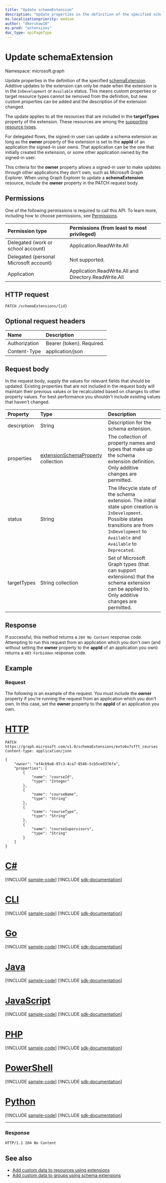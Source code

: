 ```yaml
---
title: "Update schemaExtension"
description: "Update properties in the definition of the specified schemaExtension."
ms.localizationpriority: medium
author: "dkershaw10"
ms.prod: "extensions"
doc_type: apiPageType
---
```


# Update schemaExtension

Namespace: microsoft.graph

Update properties in the definition of the specified [schemaExtension](../resources/schemaextension.md). Additive updates to the extension can only be made when the extension is in the `InDevelopment` or `Available` status. This means custom properties or target resource types cannot be removed from the definition, but new custom properties can be added and the description of the extension changed.

The update applies to all the resources that are included in the **targetTypes** property of the extension. These resources are among the [supporting resource types](/graph/extensibility-overview#supported-resources).

For delegated flows, the signed-in user can update a schema extension as long as the **owner** property of the extension is set to the **appId** of an application the signed-in user owns. That application can be the one that initially created the extension, or some other application owned by the signed-in user. 

This criteria for the **owner** property allows a signed-in user to make updates through other applications they don't own, such as Microsoft Graph Explorer. When using Graph Explorer to update a **schemaExtension** resource, include the **owner** property in the PATCH request body.

## Permissions
One of the following permissions is required to call this API. To learn more, including how to choose permissions, see [Permissions](/graph/permissions-reference).


<!-- { "blockType": "ignored"  } // Note: Removing this line will result in the permissions autogeneration tool overwriting the table. -->
|Permission type      | Permissions (from least to most privileged)              |
|:--------------------|:---------------------------------------------------------|
|Delegated (work or school account) | Application.ReadWrite.All    |
|Delegated (personal Microsoft account) | Not supported.    |
|Application | Application.ReadWrite.All and Directory.ReadWrite.All |

## HTTP request

<!-- { "blockType": "ignored" } -->
```http
PATCH /schemaExtensions/{id}
```

## Optional request headers

| Name      |Description|
|:----------|:----------|
| Authorization  | Bearer {token}. Required. |
| Content-Type   | application/json |

## Request body

In the request body, supply the values for relevant fields that should be updated. Existing properties that are not included in the request body will maintain their previous values or be recalculated based on changes to other property values. For best performance you shouldn't include existing values that haven't changed.

| Property   | Type    |Description|
|:---------------|:--------|:----------|
|description|String|Description for the schema extension.|
|properties|[extensionSchemaProperty](../resources/extensionschemaproperty.md) collection|The collection of property names and types that make up the schema extension definition. Only additive changes are permitted. |
|status|String|The lifecycle state of the schema extension. The initial state upon creation is `InDevelopment`. Possible states transitions are from `InDevelopment` to `Available` and `Available` to `Deprecated`.|
|targetTypes|String collection|Set of Microsoft Graph types (that can support extensions) that the schema extension can be applied to.  Only additive changes are permitted.|

## Response

If successful, this method returns a `204 No Content` response code. Attempting to run this request from an application which you don't own (and without setting the **owner** property to the **appId** of an application you own) returns a `403 Forbidden` response code.

## Example

### Request

The following is an example of the request. You must include the **owner** property if you're running the request from an application which you don't own. In this case, set the **owner** property to the **appId** of an application you own.

# [HTTP](#tab/http)
<!-- {
  "blockType": "request",
  "name": "update_schemaextension_owner_to_appid",
  "sampleKeys": ["exto6x7sfft_courses"]
}-->
```http
PATCH https://graph.microsoft.com/v1.0/schemaExtensions/exto6x7sfft_courses
Content-type: application/json

{
    "owner": "ef4cb9a8-97c3-4ca7-854b-5cb5ced376fa",
    "properties": [
        {
            "name": "courseId",
            "type": "Integer"
        },
        {
            "name": "courseName",
            "type": "String"
        },
        {
            "name": "courseType",
            "type": "String"
        },
        {
            "name": "courseSupervisors",
            "type": "String"
        }
    ]
}
```

# [C#](#tab/csharp)
[!INCLUDE [sample-code](../includes/snippets/csharp/update-schemaextension-owner-to-appid-csharp-snippets.md)]
[!INCLUDE [sdk-documentation](../includes/snippets/snippets-sdk-documentation-link.md)]

# [CLI](#tab/cli)
[!INCLUDE [sample-code](../includes/snippets/cli/update-schemaextension-owner-to-appid-cli-snippets.md)]
[!INCLUDE [sdk-documentation](../includes/snippets/snippets-sdk-documentation-link.md)]

# [Go](#tab/go)
[!INCLUDE [sample-code](../includes/snippets/go/update-schemaextension-owner-to-appid-go-snippets.md)]
[!INCLUDE [sdk-documentation](../includes/snippets/snippets-sdk-documentation-link.md)]

# [Java](#tab/java)
[!INCLUDE [sample-code](../includes/snippets/java/update-schemaextension-owner-to-appid-java-snippets.md)]
[!INCLUDE [sdk-documentation](../includes/snippets/snippets-sdk-documentation-link.md)]

# [JavaScript](#tab/javascript)
[!INCLUDE [sample-code](../includes/snippets/javascript/update-schemaextension-owner-to-appid-javascript-snippets.md)]
[!INCLUDE [sdk-documentation](../includes/snippets/snippets-sdk-documentation-link.md)]

# [PHP](#tab/php)
[!INCLUDE [sample-code](../includes/snippets/php/update-schemaextension-owner-to-appid-php-snippets.md)]
[!INCLUDE [sdk-documentation](../includes/snippets/snippets-sdk-documentation-link.md)]

# [PowerShell](#tab/powershell)
[!INCLUDE [sample-code](../includes/snippets/powershell/update-schemaextension-owner-to-appid-powershell-snippets.md)]
[!INCLUDE [sdk-documentation](../includes/snippets/snippets-sdk-documentation-link.md)]

# [Python](#tab/python)
[!INCLUDE [sample-code](../includes/snippets/python/update-schemaextension-owner-to-appid-python-snippets.md)]
[!INCLUDE [sdk-documentation](../includes/snippets/snippets-sdk-documentation-link.md)]

---

### Response

<!-- {
  "blockType": "response"
} -->
```http
HTTP/1.1 204 No Content
```

## See also

- [Add custom data to resources using extensions](/graph/extensibility-overview)
- [Add custom data to groups using schema extensions](/graph/extensibility-schema-groups)

<!-- uuid: 8fcb5dbc-d5aa-4681-8e31-b001d5168d79
2015-10-25 14:57:30 UTC -->
<!-- {
  "type": "#page.annotation",
  "description": "Update schemaextension",
  "keywords": "",
  "section": "documentation",
  "tocPath": "",
  "suppressions": [
  ]
}-->

